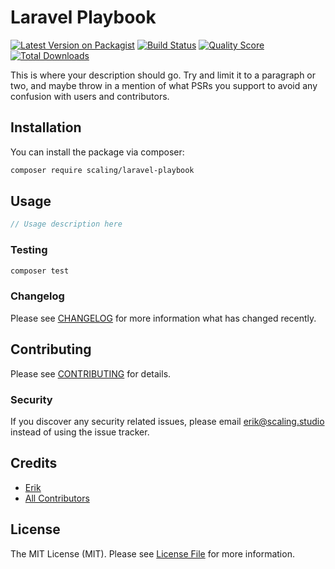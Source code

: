 # Laravel Playbook

[![Latest Version on Packagist](https://img.shields.io/packagist/v/scaling/laravel-playbook.svg?style=flat-square)](https://packagist.org/packages/scaling/laravel-playbook)
[![Build Status](https://img.shields.io/travis/teamscaling/laravel-playbook/master.svg?style=flat-square)](https://travis-ci.org/teamscaling/laravel-playbook)
[![Quality Score](https://img.shields.io/scrutinizer/g/teamscaling/laravel-playbook.svg?style=flat-square)](https://scrutinizer-ci.com/g/teamscaling/laravel-playbook)
[![Total Downloads](https://img.shields.io/packagist/dt/scaling/laravel-playbook.svg?style=flat-square)](https://packagist.org/packages/scaling/laravel-playbook)

This is where your description should go. Try and limit it to a paragraph or two, and maybe throw in a mention of what PSRs you support to avoid any confusion with users and contributors.

## Installation

You can install the package via composer:

```bash
composer require scaling/laravel-playbook
```

## Usage

``` php
// Usage description here
```

### Testing

``` bash
composer test
```

### Changelog

Please see [CHANGELOG](CHANGELOG.md) for more information what has changed recently.

## Contributing

Please see [CONTRIBUTING](CONTRIBUTING.md) for details.

### Security

If you discover any security related issues, please email erik@scaling.studio instead of using the issue tracker.

## Credits

- [Erik](https://github.com/scaling)
- [All Contributors](../../contributors)

## License

The MIT License (MIT). Please see [License File](LICENSE.md) for more information.
